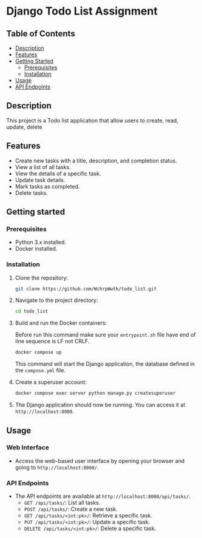 # Django Todo List Assignment

## Table of Contents
- [Description](#description)
- [Features](#features)
- [Getting Started](#getting-started)
  - [Prerequisites](#prerequisites)
  - [Installation](#installation)
- [Usage](#usage)
- [API Endpoints](#api-endpoints)

## Description

This project is a Todo list application that allow users to create, read, update, delete

## Features

- Create new tasks with a title, description, and completion status.
- View a list of all tasks.
- View the details of a specific task.
- Update task details.
- Mark tasks as completed.
- Delete tasks.

## Getting started

### Prerequisites

- Python 3.x installed.
- Docker installed.

### Installation

1. Clone the repository:
   ```bash
   git clone https://github.com/WchrpWwtk/todo_list.git
2. Navigate to the project directory:
   ```bash
   cd todo_list
3. Build and run the Docker containers:

   Before run this command make sure your `entrypoint.sh` file have end of line sequence is LF not CRLF.
   ```bash
   docker compose up
   ```
   This command will start the Django application, the database defined in the `compose.yml` file.
5. Create a superuser account:
   ```bash
   docker compose exec server python manage.py createsuperuser
6. The Django application should now be running. You can access it at `http://localhost:8000`.

## Usage

### Web Interface

- Access the web-based user interface by opening your browser and going to `http://localhost:8000/`.

### API Endpoints

- The API endpoints are available at `http://localhost:8000/api/tasks/`.
  - `GET /api/tasks/`: List all tasks.
  - `POST /api/tasks/`: Create a new task.
  - `GET /api/tasks/<int:pk>/`: Retrieve a specific task.
  - `PUT /api/tasks/<int:pk>/`: Update a specific task.
  - `DELETE /api/tasks/<int:pk>/`: Delete a specific task.

